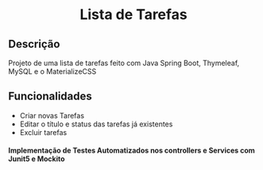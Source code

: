 <h1 align="center">Lista de Tarefas</h1>
<h2>Descrição</h2>
<p>
  Projeto de uma lista de tarefas feito com Java Spring Boot, Thymeleaf, MySQL e o MaterializeCSS
</p>

<h2>Funcionalidades</h2>
<p>
  <ul>
    <li>
      Criar novas Tarefas
    </li>
    <li>
      Editar o título e status das tarefas já existentes
    </li>
    <li>
      Excluir tarefas
    </li>
  </ul>
<h4>Implementação de Testes Automatizados nos controllers e Services com Junit5 e Mockito</h4>
</p>
